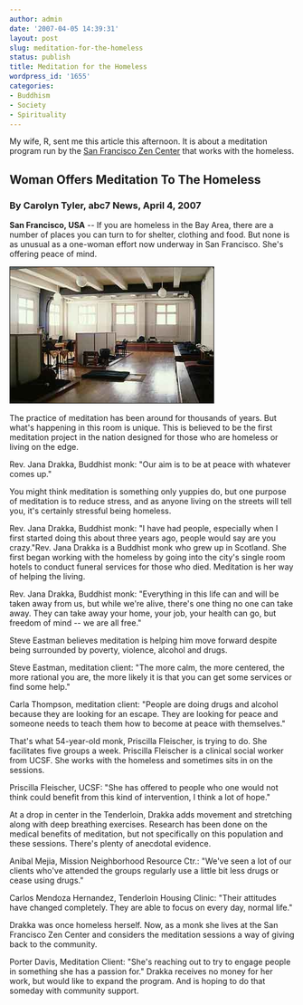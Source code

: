```yaml
---
author: admin
date: '2007-04-05 14:39:31'
layout: post
slug: meditation-for-the-homeless
status: publish
title: Meditation for the Homeless
wordpress_id: '1655'
categories:
- Buddhism
- Society
- Spirituality
---
```

My wife, R, sent me this article this afternoon. It is about a meditation program run by the <a href="http://www.sfzc.org/">San Francisco Zen Center</a> that works with the homeless.

<h2>Woman Offers Meditation To The Homeless</h2>

<h3>By Carolyn Tyler, abc7 News, April 4, 2007</h3>

<strong>San Francisco, USA</strong> -- If you are homeless in the Bay Area, there are a number of places you can turn to for shelter, clothing and food. But none is as unusual as a one-woman effort now underway in San Francisco. She's offering peace of mind.



<img src="/images/zendo.jpg" border="1" />



The practice of meditation has been around for thousands of years. But what's happening in this room is unique. This is believed to be the first meditation project in the nation designed for those who are homeless or living on the edge.



Rev. Jana Drakka, Buddhist monk: "Our aim is to be at peace with whatever comes up."



You might think meditation is something only yuppies do, but one purpose of meditation is to reduce stress, and as anyone living on the streets will tell you, it's certainly stressful being homeless.



Rev. Jana Drakka, Buddhist monk: "I have had people, especially when I first started doing this about three years ago, people would say are you crazy."Rev. Jana Drakka is a Buddhist monk who grew up in Scotland. She first began working with the homeless by going into the city's single room hotels to conduct funeral services for those who died. Meditation is her way of helping the living.



Rev. Jana Drakka, Buddhist monk: "Everything in this life can and will be taken away from us, but while we're alive, there's one thing no one can take away. They can take away your home, your job, your health can go, but freedom of mind -- we are all free."



Steve Eastman believes meditation is helping him move forward despite being surrounded by poverty, violence, alcohol and drugs.



Steve Eastman, meditation client: "The more calm, the more centered, the more rational you are, the more likely it is that you can get some services or find some help."



Carla Thompson, meditation client: "People are doing drugs and alcohol because they are looking for an escape. They are looking for peace and someone needs to teach them how to become at peace with themselves."



That's what 54-year-old monk, Priscilla Fleischer, is trying to do. She facilitates five groups a week. Priscilla Fleischer is a clinical social worker from UCSF. She works with the homeless and sometimes sits in on the sessions.



Priscilla Fleischer, UCSF: "She has offered to people who one would not think could benefit from this kind of intervention, I think a lot of hope."



At a drop in center in the Tenderloin, Drakka adds movement and stretching along with deep breathing exercises. Research has been done on the medical benefits of meditation, but not specifically on this population and these sessions. There's plenty of anecdotal evidence.



Anibal Mejia, Mission Neighborhood Resource Ctr.: "We've seen a lot of our clients who've attended the groups regularly use a little bit less drugs or cease using drugs."



Carlos Mendoza Hernandez, Tenderloin Housing Clinic: "Their attitudes have changed completely. They are able to focus on every day, normal life."



Drakka was once homeless herself. Now, as a monk she lives at the San Francisco Zen Center and considers the meditation sessions a way of giving back to the community.



Porter Davis, Meditation Client: "She's reaching out to try to engage people in something she has a passion for." Drakka receives no money for her work, but would like to expand the program. And is hoping to do that someday with community support.
